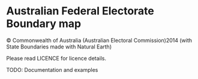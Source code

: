 Australian Federal Electorate Boundary map 
=====================
© Commonwealth of Australia (Australian Electoral Commission)2014
(with State Boundaries made with Natural Earth)

Please read LICENCE for licence details.

TODO: Documentation and examples
